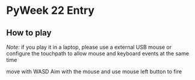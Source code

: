 # PyWeek 22 Entry

## How to play

*Note:* if you play it in a laptop, please use a external USB mouse or configure the touchpath to allow mouse and keyboard events at the same time

move with WASD
Aim with the mouse and use mouse left button to fire
